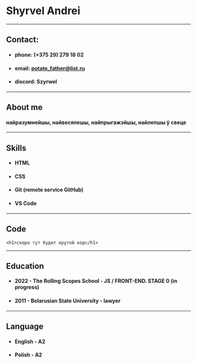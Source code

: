 # **Shyrvel Andrei**
---
## **Contact:**
* #### **phone:** (+375 29) 279 18 02
* #### **email:** potato_father@list.ru
* #### **discord:** Szyrwel
---
## **About me**
#### найразумнейшы, найвесялешы, найпрыгажэйшы, найлепшы ў свеце
---
## **Skills**
* #### HTML
* #### CSS
* #### Git (remote service GitHub)
* #### VS Code
---
## **Code**
```
<h1>скоро тут будет крутой код</h1>
```
---
## **Education**
* #### 2022 - The Rolling Scopes School - JS / FRONT-END. STAGE 0 (in progress)
* #### 2011 - Belarusian State University - lawyer
---
## **Language**
* #### English - A2
* #### Polish - A2
